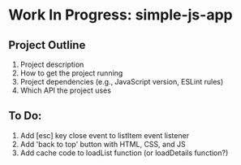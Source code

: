 # Work In Progress: simple-js-app

## Project Outline 
1. Project description
2. How to get the project running
3. Project dependencies (e.g., JavaScript version, ESLint rules)
4. Which API the project uses

## To Do: 
1. Add [esc] key close event to listItem event listener
2. Add 'back to top' button with HTML, CSS, and JS
3. Add cache code to loadList function (or loadDetails function?)
